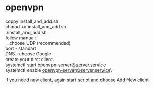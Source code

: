 # openvpn

 coppy install_and_add.sh\
 chmod +x install_and_add.sh\
 ./install_and_add.sh\
 follow manual:\
 __choose UDP (recommended)\
    port - standart\
    DNS - choose Google\
    create your dirst client.\
 systemctl start openvpn-server@server.service\
 systemctl enable openvpn-server@server.service\


if you need new client, again start script and choose Add New client
